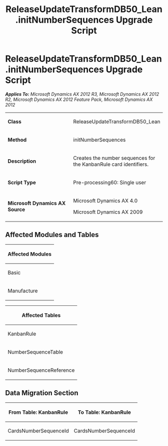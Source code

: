 ﻿---
title: ReleaseUpdateTransformDB50_Lean.initNumberSequences Upgrade Script
TOCTitle: ReleaseUpdateTransformDB50_Lean.initNumberSequences Upgrade Script
ms:assetid: 88bdcc9c-c6a5-611a-a229-28c9c9023fe8
ms:mtpsurl: https://msdn.microsoft.com/en-us/library/JJ736374(v=AX.60)
ms:contentKeyID: 49709564
ms.date: 05/18/2015
mtps_version: v=AX.60
---

# ReleaseUpdateTransformDB50\_Lean.initNumberSequences Upgrade Script 


_**Applies To:** Microsoft Dynamics AX 2012 R3, Microsoft Dynamics AX 2012 R2, Microsoft Dynamics AX 2012 Feature Pack, Microsoft Dynamics AX 2012_

<table>
<colgroup>
<col style="width: 50%" />
<col style="width: 50%" />
</colgroup>
<tbody>
<tr class="odd">
<td><p><strong>Class</strong></p></td>
<td><p>ReleaseUpdateTransformDB50_Lean</p></td>
</tr>
<tr class="even">
<td><p><strong>Method</strong></p></td>
<td><p>initNumberSequences</p></td>
</tr>
<tr class="odd">
<td><p><strong>Description</strong></p></td>
<td><p>Creates the number sequences for the KanbanRule card identifiers.</p></td>
</tr>
<tr class="even">
<td><p><strong>Script Type</strong></p></td>
<td><p>Pre-processing60: Single user</p></td>
</tr>
<tr class="odd">
<td><p><strong>Microsoft Dynamics AX Source</strong></p></td>
<td><p>Microsoft Dynamics AX 4.0</p>
<p>Microsoft Dynamics AX 2009</p></td>
</tr>
</tbody>
</table>


## Affected Modules and Tables

<table>
<colgroup>
<col style="width: 100%" />
</colgroup>
<thead>
<tr class="header">
<th><p>Affected Modules</p></th>
</tr>
</thead>
<tbody>
<tr class="odd">
<td><p>Basic</p></td>
</tr>
<tr class="even">
<td><p>Manufacture</p></td>
</tr>
</tbody>
</table>


<table>
<colgroup>
<col style="width: 100%" />
</colgroup>
<thead>
<tr class="header">
<th><p>Affected Tables</p></th>
</tr>
</thead>
<tbody>
<tr class="odd">
<td><p>KanbanRule</p></td>
</tr>
<tr class="even">
<td><p>NumberSequenceTable</p></td>
</tr>
<tr class="odd">
<td><p>NumberSequenceReference</p></td>
</tr>
</tbody>
</table>


## Data Migration Section

<table>
<colgroup>
<col style="width: 50%" />
<col style="width: 50%" />
</colgroup>
<thead>
<tr class="header">
<th><p>From Table: KanbanRule</p></th>
<th><p>To Table: KanbanRule</p></th>
</tr>
</thead>
<tbody>
<tr class="odd">
<td><p>CardsNumberSequenceId</p></td>
<td><p>CardsNumberSequenceId</p></td>
</tr>
</tbody>
</table>

  


